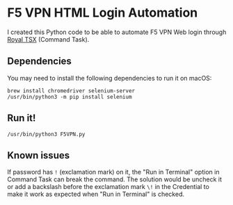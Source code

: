 # F5 VPN HTML Login Automation

I created this Python code to be able to automate F5 VPN Web login through [Royal TSX](https://www.royalapps.com/ts/mac/features) (Command Task).

## Dependencies

You may need to install the following dependencies to run it on macOS:

```
brew install chromedriver selenium-server
/usr/bin/python3 -m pip install selenium
```

## Run it!

```
/usr/bin/python3 F5VPN.py
```

## Known issues

If password has ``!`` (exclamation mark) on it, the "Run in Terminal" option in Command Task can break the command. The solution would be uncheck it or add a backslash before the exclamation mark ``\!`` in the Credential to make it work as expected when "Run in Terminal" is checked.
